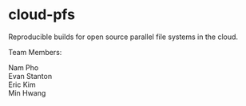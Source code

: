 # cloud-pfs
Reproducible builds for open source parallel file systems in the cloud.

Team Members:

Nam Pho  
Evan Stanton  
Eric Kim  
Min Hwang
